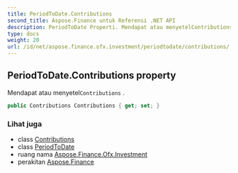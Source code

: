 ```yaml
---
title: PeriodToDate.Contributions
second_title: Aspose.Finance untuk Referensi .NET API
description: PeriodToDate Properti. Mendapat atau menyetelContributions .
type: docs
weight: 20
url: /id/net/aspose.finance.ofx.investment/periodtodate/contributions/
---
```

## PeriodToDate.Contributions property

Mendapat atau menyetel`Contributions` .

```csharp
public Contributions Contributions { get; set; }
```

### Lihat juga

* class [Contributions](../../contributions/)
* class [PeriodToDate](../)
* ruang nama [Aspose.Finance.Ofx.Investment](../../periodtodate/)
* perakitan [Aspose.Finance](../../../)


